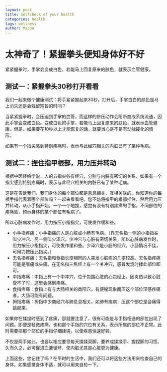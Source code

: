 ```yaml
---
layout: post
title: Selfcheck of your health
categories: health
tags: wellness
author: Mason
---
```


# 太神奇了！紧握拳头便知身体好不好

紧紧握拳时，手掌会变成白色，若能马上回复原来的肤色，就表示血管健康。

## 测试一：紧握拳头30秒打开看看

我们一起来做个健康测试：将手紧紧握起来30秒，打开后，手掌白白的颜色是马上消失还是会残留短暂的时间？

当紧紧握拳时，会压迫到手掌的血管，而这样的挤压动作会阻断血液系统流通，因此手掌会变成白色。变成白色的手掌，若能马上回复原来的肤色，就表示血管健康。但是，如果要花10秒以上才能恢复的话，就要当心是不是有动脉硬化的情形。

如果有一个指尖感到特别疼痛时，表示与此经穴相关的内脏已有了某种毛病。

## 测试二：捏住指甲根部，用力压并转动

根据中医经络学说，人的五指尖各有经穴，分别与内脏有密切的关系，如果有一个指尖感到特别疼痛时，表示与此经穴相关的内脏已有了某种毛病。

这是在告诉我们，我们身体的每个部位都是息息相关、互相关联的。你知道你的每根手指代表着哪个部位吗？一起来看看吧。您不妨将指甲的根部捏住，然后用力压并转动，从小手指开始，一个一个地捏，感觉有没有特别疼痛的手指。不同部位的疼痛感，预示身体的某个部位有毛病了。

所以心脏病发作时，用力按压小指指尖，可使发作缓和些。

* 小手指疼痛：小手指痛的人是心脏或小肠有毛病。（靠无名指一侧的小指指尖叫少冲穴、另一侧叫少泽穴。少冲穴与心脏有密切关系，所以心脏病发作时，用力按压小指指尖，可使发作缓和些。少泽穴是小肠的经穴，小肠情况不佳，可用力按压此指尖。）
* 无名指疼痛：无名指和食指长度相同的人突发心脏病的几率较高。无名指疼痛可能是喉痛或头痛。在无名指三焦经上有一个关冲穴，感冒发烧时揉此部位即可。
* 中指疼痛：中指上有一个中冲穴，位于包围心脏的心包经上，因炎热以致心脏受不了时，这里会感到疼痛。
* 食指疼痛：食指上有与大肠相关的商阳穴，有便秘现象而压这个部位深感疼痛者，大肠可能有问题。
* 拇指疼痛：拇指中少商经穴与肺息息相关。如肺有疾病，压这个部位是会痛得跳起来。

如果你在揉捏时感到了疼痛，那就要注意了，很有可能是与手指相通的部位出现了问题。即便是轻微疼痛，也和那个手指的穴位有关系，表示所属的部位不正常。此时需要把那个部位的手指仔细揉搓，以使疾患快速好转。

不仅是两手如此，也要以相应要领每天揉揉双脚，要养成揉揉手、捏捏脚的习惯。久而久之，必可促进血液循环，使内脏尤其是心脏更为健康。

上面这些，您记住了吗？在平时的生活中，我们还可以将这些方法用来检查自己的身体。如果感觉身体不适，就可以用来自检一下。
